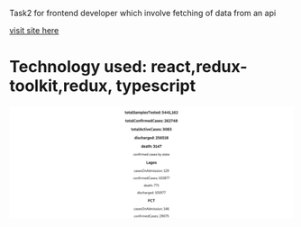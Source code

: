 Task2 for frontend developer which involve fetching of data from an api
<div>

<a href="https://jade-biscochitos-f12142.netlify.app/">visit site here</a>

</div>
<h1>Technology used: react,redux-toolkit,redux, typescript</h1>
<img src="./state.png"></img>